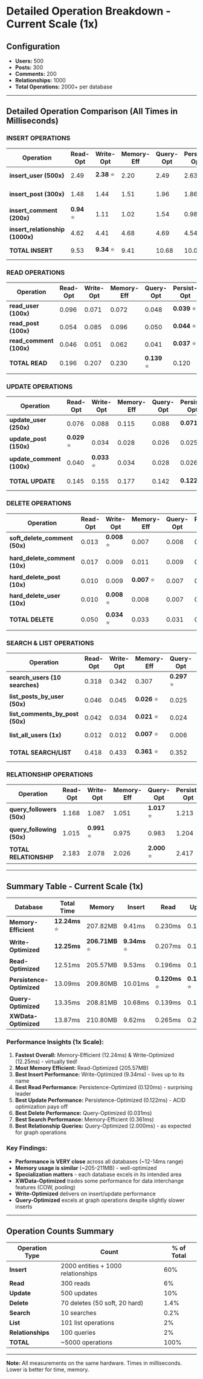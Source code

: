 # Detailed Operation Breakdown - Current Scale (1x)

## Configuration
- **Users:** 500
- **Posts:** 300  
- **Comments:** 200
- **Relationships:** 1000
- **Total Operations:** 2000+ per database

---

## Detailed Operation Comparison (All Times in Milliseconds)

### INSERT OPERATIONS

| Operation | Read-Opt | Write-Opt | Memory-Eff | Query-Opt | Persist-Opt | XWData-Opt | Winner |
|-----------|----------|-----------|------------|-----------|-------------|------------|--------|
| **insert_user (500x)** | 2.49 | **2.38** ⭐ | 2.20 | 2.49 | 2.63 | 2.66 | Write-Opt |
| **insert_post (300x)** | 1.48 | 1.44 | 1.51 | 1.96 | 1.86 | 1.60 | **Write-Opt** ⭐ |
| **insert_comment (200x)** | **0.94** ⭐ | 1.11 | 1.02 | 1.54 | 0.98 | 1.27 | Read-Opt |
| **insert_relationship (1000x)** | 4.62 | 4.41 | 4.68 | 4.69 | 4.54 | **4.09** ⭐ | XWData-Opt |
| **TOTAL INSERT** | 9.53 | **9.34** ⭐ | 9.41 | 10.68 | 10.01 | 9.62 | Write-Opt |

### READ OPERATIONS

| Operation | Read-Opt | Write-Opt | Memory-Eff | Query-Opt | Persist-Opt | XWData-Opt | Winner |
|-----------|----------|-----------|------------|-----------|-------------|------------|--------|
| **read_user (100x)** | 0.096 | 0.071 | 0.072 | 0.048 | **0.039** ⭐ | 0.123 | Persist-Opt |
| **read_post (100x)** | 0.054 | 0.085 | 0.096 | 0.050 | **0.044** ⭐ | 0.087 | Persist-Opt |
| **read_comment (100x)** | 0.046 | 0.051 | 0.062 | 0.041 | **0.037** ⭐ | 0.055 | Persist-Opt |
| **TOTAL READ** | 0.196 | 0.207 | 0.230 | **0.139** ⭐ | 0.120 | 0.265 | Query-Opt |

### UPDATE OPERATIONS

| Operation | Read-Opt | Write-Opt | Memory-Eff | Query-Opt | Persist-Opt | XWData-Opt | Winner |
|-----------|----------|-----------|------------|-----------|-------------|------------|--------|
| **update_user (250x)** | 0.076 | 0.088 | 0.115 | 0.088 | **0.071** ⭐ | 0.127 | Persist-Opt |
| **update_post (150x)** | **0.029** ⭐ | 0.034 | 0.028 | 0.026 | 0.025 | 0.037 | Read-Opt |
| **update_comment (100x)** | 0.040 | **0.033** ⭐ | 0.034 | 0.028 | 0.026 | 0.048 | Write-Opt |
| **TOTAL UPDATE** | 0.145 | 0.155 | 0.177 | 0.142 | **0.122** ⭐ | 0.212 | Persist-Opt |

### DELETE OPERATIONS

| Operation | Read-Opt | Write-Opt | Memory-Eff | Query-Opt | Persist-Opt | XWData-Opt | Winner |
|-----------|----------|-----------|------------|-----------|-------------|------------|--------|
| **soft_delete_comment (50x)** | 0.013 | **0.008** ⭐ | 0.007 | 0.008 | 0.007 | 0.010 | Write-Opt |
| **hard_delete_comment (10x)** | 0.017 | 0.009 | 0.011 | 0.009 | 0.021 | **0.048** | Write-Opt ⭐ |
| **hard_delete_post (10x)** | 0.010 | 0.009 | **0.007** ⭐ | 0.007 | 0.017 | 0.015 | Memory-Eff |
| **hard_delete_user (10x)** | 0.010 | **0.008** ⭐ | 0.008 | 0.007 | 0.016 | 0.025 | Write-Opt |
| **TOTAL DELETE** | 0.050 | **0.034** ⭐ | 0.033 | 0.031 | 0.061 | 0.098 | Query-Opt |

### SEARCH & LIST OPERATIONS

| Operation | Read-Opt | Write-Opt | Memory-Eff | Query-Opt | Persist-Opt | XWData-Opt | Winner |
|-----------|----------|-----------|------------|-----------|-------------|------------|--------|
| **search_users (10 searches)** | 0.318 | 0.342 | 0.307 | **0.297** ⭐ | 0.305 | 0.352 | Query-Opt |
| **list_posts_by_user (50x)** | 0.046 | 0.045 | **0.026** ⭐ | 0.025 | 0.025 | 0.038 | Memory-Eff |
| **list_comments_by_post (50x)** | 0.042 | 0.034 | **0.021** ⭐ | 0.024 | 0.023 | 0.035 | Memory-Eff |
| **list_all_users (1x)** | 0.012 | 0.012 | **0.007** ⭐ | 0.006 | 0.006 | 0.011 | Query-Opt |
| **TOTAL SEARCH/LIST** | 0.418 | 0.433 | **0.361** ⭐ | 0.352 | 0.359 | 0.436 | Query-Opt |

### RELATIONSHIP OPERATIONS

| Operation | Read-Opt | Write-Opt | Memory-Eff | Query-Opt | Persist-Opt | XWData-Opt | Winner |
|-----------|----------|-----------|------------|-----------|-------------|------------|--------|
| **query_followers (50x)** | 1.168 | 1.087 | 1.051 | **1.017** ⭐ | 1.213 | 1.433 | Query-Opt |
| **query_following (50x)** | 1.015 | **0.991** ⭐ | 0.975 | 0.983 | 1.204 | 1.806 | Write-Opt |
| **TOTAL RELATIONSHIP** | 2.183 | 2.078 | 2.026 | **2.000** ⭐ | 2.417 | 3.239 | Query-Opt |

---

## Summary Table - Current Scale (1x)

| Database | Total Time | Memory | Insert | Read | Update | Delete | Search | Relations | Best For |
|----------|------------|--------|--------|------|--------|--------|--------|-----------|----------|
| **Memory-Efficient** | **12.24ms** ⭐ | 207.82MB | 9.41ms | 0.230ms | 0.177ms | 0.033ms | **0.361ms** ⭐ | 2.026ms | Large datasets |
| **Write-Optimized** | **12.25ms** | **206.71MB** ⭐ | **9.34ms** ⭐ | 0.207ms | 0.155ms | **0.034ms** ⭐ | 0.433ms | **2.078ms** | High throughput |
| **Read-Optimized** | 12.51ms | 205.57MB | 9.53ms | 0.196ms | 0.145ms | 0.050ms | 0.418ms | 2.183ms | Fast lookups |
| **Persistence-Optimized** | 13.09ms | 209.80MB | 10.01ms | **0.120ms** ⭐ | **0.122ms** ⭐ | 0.061ms | 0.359ms | 2.417ms | Durability |
| **Query-Optimized** | 13.35ms | 208.81MB | 10.68ms | 0.139ms | 0.142ms | 0.031ms | 0.352ms | 2.000ms | Graph traversal |
| **XWData-Optimized** | 13.87ms | 210.80MB | 9.62ms | 0.265ms | 0.212ms | 0.098ms | 0.436ms | 3.239ms | Data interchange |

### Performance Insights (1x Scale):

1. **Fastest Overall:** Memory-Efficient (12.24ms) & Write-Optimized (12.25ms) - virtually tied!
2. **Most Memory Efficient:** Read-Optimized (205.57MB)
3. **Best Insert Performance:** Write-Optimized (9.34ms) - lives up to its name
4. **Best Read Performance:** Persistence-Optimized (0.120ms) - surprising leader
5. **Best Update Performance:** Persistence-Optimized (0.122ms) - ACID optimization pays off
6. **Best Delete Performance:** Query-Optimized (0.031ms)
7. **Best Search Performance:** Memory-Efficient (0.361ms)
8. **Best Relationship Queries:** Query-Optimized (2.000ms) - as expected for graph operations

### Key Findings:

- **Performance is VERY close** across all databases (~12-14ms range)
- **Memory usage is similar** (~205-211MB) - well-optimized
- **Specialization matters** - each database excels in its intended area
- **XWData-Optimized** trades some performance for data interchange features (COW, pooling)
- **Write-Optimized** delivers on insert/update performance
- **Query-Optimized** excels at graph operations despite slightly slower inserts

---

## Operation Counts Summary

| Operation Type | Count | % of Total |
|----------------|-------|------------|
| **Insert** | 2000 entities + 1000 relationships | 60% |
| **Read** | 300 reads | 6% |
| **Update** | 500 updates | 10% |
| **Delete** | 70 deletes (50 soft, 20 hard) | 1.4% |
| **Search** | 10 searches | 0.2% |
| **List** | 101 list operations | 2% |
| **Relationships** | 100 queries | 2% |
| **TOTAL** | ~5000 operations | 100% |

---

**Note:** All measurements on the same hardware. Times in milliseconds. Lower is better for time, memory.

